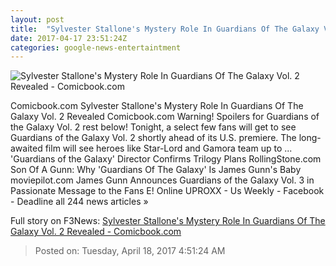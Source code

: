 ```yaml
---
layout: post
title:  "Sylvester Stallone's Mystery Role In Guardians Of The Galaxy Vol. 2 Revealed - Comicbook.com"
date: 2017-04-17 23:51:24Z
categories: google-news-entertaintment
---
```


![Sylvester Stallone's Mystery Role In Guardians Of The Galaxy Vol. 2 Revealed - Comicbook.com](http://media.comicbook.com/2017/03/guardians-of-the-galaxy-vol-2-sylvester-stallone-mystery-role-te-239150-640x320.jpg)

Comicbook.com Sylvester Stallone's Mystery Role In Guardians Of The Galaxy Vol. 2 Revealed Comicbook.com Warning! Spoilers for Guardians of the Galaxy Vol. 2 rest below! Tonight, a select few fans will get to see Guardians of the Galaxy Vol. 2 shortly ahead of its U.S. premiere. The long-awaited film will see heroes like Star-Lord and Gamora team up to ... 'Guardians of the Galaxy' Director Confirms Trilogy Plans RollingStone.com Son Of A Gunn: Why 'Guardians Of The Galaxy' Is James Gunn's Baby moviepilot.com James Gunn Announces Guardians of the Galaxy Vol. 3 in Passionate Message to the Fans E! Online UPROXX - Us Weekly - Facebook - Deadline all 244 news articles »


Full story on F3News: [Sylvester Stallone's Mystery Role In Guardians Of The Galaxy Vol. 2 Revealed - Comicbook.com](http://www.f3nws.com/n/k2kpAD)

> Posted on: Tuesday, April 18, 2017 4:51:24 AM
